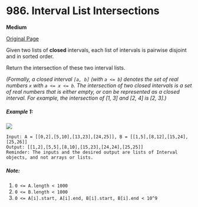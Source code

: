 # 986. Interval List Intersections

**Medium**

[Original Page](https://leetcode.com/problems/interval-list-intersections/)

Given two lists of __closed__ intervals, each list of intervals is pairwise disjoint and in sorted order.

Return the intersection of these two interval lists.

_(Formally, a closed interval `[a, b]` (with `a <= b`) denotes the set of real numbers `x` with `a <= x <= b`.  The intersection of two closed intervals is a set of real numbers that is either empty, or can be represented as a closed interval.  For example, the intersection of [1, 3] and [2, 4] is [2, 3].)_

##### Example 1:
![](https://assets.leetcode.com/uploads/2019/01/30/interval1.png)
```
Input: A = [[0,2],[5,10],[13,23],[24,25]], B = [[1,5],[8,12],[15,24],[25,26]]
Output: [[1,2],[5,5],[8,10],[15,23],[24,24],[25,25]]
Reminder: The inputs and the desired output are lists of Interval objects, and not arrays or lists.
```

##### Note:
1. `0 <= A.length < 1000`
2. `0 <= B.length < 1000`
3. `0 <= A[i].start, A[i].end, B[i].start, B[i].end < 10^9`

